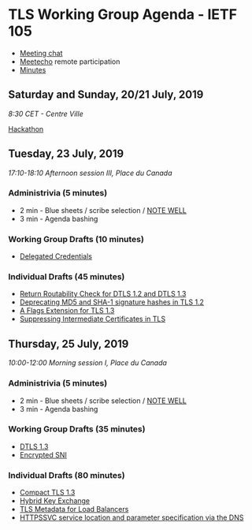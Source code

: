 # TLS Working Group Agenda - IETF 105

* [Meeting chat](xmpp:tls@jabber.ietf.org?join)
* [Meetecho](http://www.meetecho.com/ietf105/tls) remote participation
* [Minutes](http://etherpad.tools.ietf.org:9000/p/notes-ietf-105-tls)

## Saturday and Sunday, 20/21 July, 2019

*8:30 CET - Centre Ville*

[Hackathon](https://trac.ietf.org/trac/ietf/meeting/wiki/105hackathon)

## Tuesday, 23 July, 2019
*17:10-18:10 Afternoon session III, Place du Canada*

### Administrivia (5 minutes)

* 2 min - Blue sheets / scribe selection / [NOTE WELL](https://www.ietf.org/about/note-well.html)
* 3 min - Agenda bashing

### Working Group Drafts (10 minutes)

- [Delegated Credentials](https://datatracker.ietf.org/doc/draft-ietf-tls-subcerts/)

### Individual Drafts (45 minutes)

- [Return Routability Check for DTLS 1.2 and DTLS 1.3](https://datatracker.ietf.org/doc/draft-tschofenig-tls-dtls-rrc/)
- [Deprecating MD5 and SHA-1 signature hashes in TLS 1.2](https://datatracker.ietf.org/doc/draft-lvelvindron-tls-md5-sha1-deprecate/)
- [A Flags Extension for TLS 1.3](https://datatracker.ietf.org/doc/draft-nir-tls-tlsflags/)
- [Suppressing Intermediate Certificates in TLS](https://datatracker.ietf.org/doc/draft-thomson-tls-sic/)

## Thursday, 25 July, 2019

*10:00-12:00 Morning session I, Place du Canada*

### Administrivia (5 minutes)

* 2 min - Blue sheets / scribe selection / [NOTE WELL](https://www.ietf.org/about/note-well.html)
* 3 min - Agenda bashing

### Working Group Drafts (35 minutes)

- [DTLS 1.3](https://datatracker.ietf.org/doc/draft-ietf-tls-dtls13/)
- [Encrypted SNI](https://datatracker.ietf.org/doc/draft-ietf-tls-esni/)

### Individual Drafts (80 minutes)

- [Compact TLS 1.3](https://datatracker.ietf.org/doc/draft-rescorla-tls-ctls/)
- [Hybrid Key Exchange](https://datatracker.ietf.org/doc/draft-stebila-tls-hybrid-design/)
- [TLS Metadata for Load Balancers](https://datatracker.ietf.org/doc/draft-schwartz-tls-lb/)
- [HTTPSSVC service location and parameter specification via the DNS](https://datatracker.ietf.org/doc/draft-nygren-httpbis-httpssvc/)